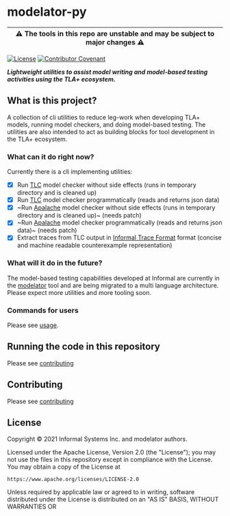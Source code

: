 # modelator-py

|⚠️ The tools in this repo are unstable and may be subject to major changes ⚠️|
|-|

[![License](https://img.shields.io/badge/License-Apache%202.0-blue.svg)](LICENSE) [![Contributor Covenant](https://img.shields.io/badge/Contributor%20Covenant-2.1-4baaaa.svg)](CODE_OF_CONDUCT.md)

_**Lightweight utilities to assist model writing and model-based testing activities using the TLA+ ecosystem.**_

## What is this project?

A collection of cli utilities to reduce leg-work when developing TLA+ models, running model checkers, and doing model-based testing. The utilities are also intended to act as building blocks for tool development in the TLA+ ecosystem.

### What can it do right now?

Currently there is a cli implementing utilities:

- [x] Run [TLC](https://github.com/tlaplus/tlaplus) model checker without side effects (runs in temporary directory and is cleaned up)
- [x] Run [TLC](https://github.com/tlaplus/tlaplus) model checker programmatically (reads and returns json data)
- [x] ~Run [Apalache](https://github.com/informalsystems/apalache) model checker without side effects (runs in temporary directory and is cleaned up)~ (needs patch)
- [x] ~Run [Apalache](https://github.com/informalsystems/apalache) model checker programmatically (reads and returns json data)~ (needs patch)
- [x] Extract traces from TLC output in [Informal Trace Format](https://apalache.informal.systems/docs/adr/015adr-trace.html?highlight=trace%20format#the-itf-format) format (concise and machine readable counterexample representation)

### What will it do in the future?

The model-based testing capabilities developed at Informal are currently in the [modelator](https://github.com/informalsystems/modelator) tool and are being migrated to a multi language architecture. Please expect more utilities and more tooling soon.

### Commands for users

Please see [usage](./usage.md).

## Running the code in this repository

Please see [contributing](./CONTRIBUTING.md)

## Contributing

Please see [contributing](./CONTRIBUTING.md)

## License

Copyright © 2021 Informal Systems Inc. and modelator authors.

Licensed under the Apache License, Version 2.0 (the "License"); you may not use the files in this repository except in compliance with the License. You may obtain a copy of the License at

    https://www.apache.org/licenses/LICENSE-2.0

Unless required by applicable law or agreed to in writing, software distributed under the License is distributed on an "AS IS" BASIS, WITHOUT WARRANTIES OR
